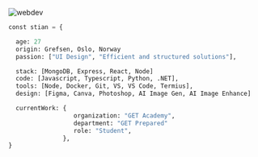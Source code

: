 ![webdev](https://github.com/stiantha/stiantha/assets/132207909/bac8f9c2-37e8-4abc-ba59-fa6c384ad9ec)


```python
const stian = {

  age: 27
  origin: Grefsen, Oslo, Norway
  passion: ["UI Design", "Efficient and structured solutions"],

  stack: [MongoDB, Express, React, Node]
  code: [Javascript, Typescript, Python, .NET],
  tools: [Node, Docker, Git, VS, VS Code, Termius],
  design: [Figma, Canva, Photoshop, AI Image Gen, AI Image Enhance]

  currentWork: {
                  organization: "GET Academy",
                  department: "GET Prepared"
                  role: "Student",
               },
}
```

